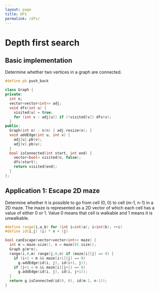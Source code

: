 ```yaml
---
layout: page
title: DFS
permalink: /dfs/
---
```

# Depth first search

## Basic implementation
Determine whether two vertices in a graph are connected.
```cpp
#define pb push_back

class Graph {
private:
  int n;
  vector<vector<int>> adj;
  void dfs(int u) {
    visited[u] = true;
    for (int v : adj[u]) if (!visited[v]) dfs(v);
  }
public:
  Graph(int n) : n(n) { adj.resize(n); }
  void addEdge(int u, int v) {
    adj[u].pb(v);
    adj[v].pb(u);
  }
  bool isConnected(int start, int end) {
    vector<bool> visited(n, false);
    dfs(start);
    return visited[end];
  }
};
```

## Application 1: Escape 2D maze
Determine whether it is possible to go from cell (0, 0) to cell (m-1, n-1) in a 2D maze. The maze is represented as a 2D vector of which each cell has a value of either 0 or 1. Value 0 means that cell is walkable and 1 means it is unwalkable.
```cpp
#define range(i,a,b) for (int i=int(a); i<int(b); ++i)
#define id(i,j) (i) * n + (j)

bool canEscape(vector<vector<int>> maze) {
  int m = maze.size(), n = maze[0].size();
  Graph g(m*n);
  range(i,0,m) range(j,0,n) if (maze[i][j] == 0) {
    if (i+1 < m && maze[i+1][j] == 0)
      g.addEdge(id(i, j), id(i+1, j));
    if (j+1 < n && maze[i][j+1] == 0)
      g.addEdge(id(i, j), id(i, j+1));
  }
  return g.isConnected(id(0, 0), id(m-1, n-1));
}
```